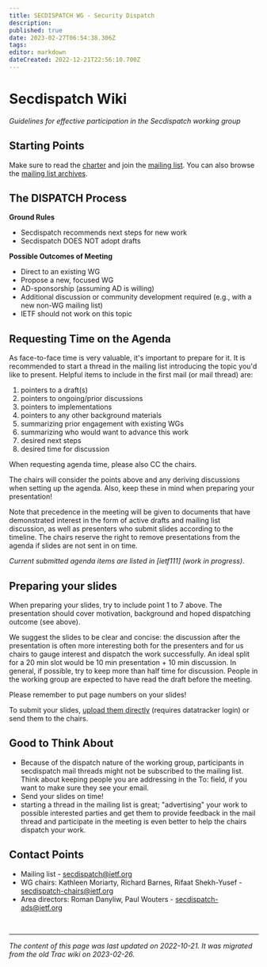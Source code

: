 ```yaml
---
title: SECDISPATCH WG - Security Dispatch
description: 
published: true
date: 2023-02-27T06:54:38.306Z
tags: 
editor: markdown
dateCreated: 2022-12-21T22:56:10.700Z
---
```


# Secdispatch Wiki 
*Guidelines for effective participation in the Secdispatch working group*

## Starting Points
Make sure to read the [charter](https://datatracker.ietf.org/wg/secdispatch/about/) and join the [mailing list](https://www.ietf.org/mailman/listinfo/secdispatch). You can also browse the [mailing list archives](https://mailarchive.ietf.org/arch/browse/secdispatch/).

## The DISPATCH Process
**Ground Rules**

- Secdispatch recommends next steps for new work
- Secdispatch DOES NOT adopt drafts

**Possible Outcomes of Meeting**

- Direct to an existing WG
- Propose a new, focused WG
- AD-sponsorship (assuming AD is willing)
- Additional discussion or community development required (e.g., with a new non-WG mailing list)
- IETF should not work on this topic

## Requesting Time on the Agenda
As face-to-face time is very valuable, it's important to prepare for it. It is recommended to start a thread in the mailing list introducing the topic you'd like to present. Helpful items to include in the first mail (or mail thread) are:

1. pointers to a draft(s)
2. pointers to ongoing/prior discussions
3. pointers to implementations
4. pointers to any other background materials
5. summarizing prior engagement with existing WGs
6. summarizing who would want to advance this work
7. desired next steps
8. desired time for discussion

When requesting agenda time, please also CC the chairs.

The chairs will consider the points above and any deriving discussions when setting up the agenda. Also, keep these in mind when preparing your presentation!

Note that precedence in the meeting will be given to documents that have demonstrated interest in the form of active drafts and mailing list discussion, as well as presenters who submit slides according to the timeline. The chairs reserve the right to remove presentations from the agenda if slides are not sent in on time.

*Current submitted agenda items are listed in [ietf111] (work in progress)*.

## Preparing your slides
When preparing your slides, try to include point 1 to 7 above. The presentation should cover motivation, background and hoped dispatching outcome (see above).

We suggest the slides to be clear and concise: the discussion after the presentation is often more interesting both for the presenters and for us chairs to gauge interest and dispatch the work successfully. An ideal split for a 20 min slot would be 10 min presentation + 10 min discussion. In general, if possible, try to keep more than half time for discussion. People in the working group are expected to have read the draft before the meeting.

Please remember to put page numbers on your slides!

To submit your slides, [upload them directly](https://datatracker.ietf.org/meeting/111/session/secdispatch) (requires datatracker login) or send them to the chairs.

## Good to Think About
- Because of the dispatch nature of the working group, participants in secdispatch mail threads might not be subscribed to the mailing list. Think about keeping people you are addressing in the To: field, if you want to make sure they see your email.
- Send your slides on time!
- starting a thread in the mailing list is great; "advertising" your work to possible interested parties and get them to provide feedback in the mail thread and participate in the meeting is even better to help the chairs dispatch your work.
## Contact Points
- Mailing list - secdispatch@ietf.org
- WG chairs: Kathleen Moriarty, Richard Barnes, Rifaat Shekh-Yusef - secdispatch-chairs@ietf.org
- Area directors: Roman Danyliw, Paul Wouters - secdispatch-ads@ietf.org

&nbsp;
&nbsp;
&nbsp;

---

*The content of this page was last updated on 2022-10-21. It was migrated from the old Trac wiki on 2023-02-26.*